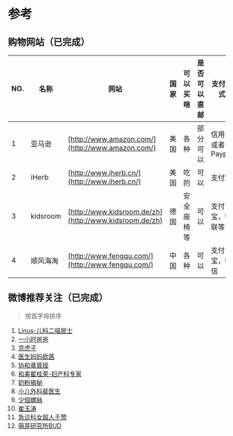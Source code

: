 参考
===

购物网站（已完成）
---

NO. | 名称 | 网站 | 国家 | 可以买啥 | 是否可以直邮 | 支付方式
--- | --- | --- | --- | --- | --- | --- 
1 | 亚马逊 | [http://www.amazon.com/](http://www.amazon.com/) | 美国 | 各种 | 部分可以 | 信用卡或者Paypal 
2 | iHerb | [http://www.iherb.cn/](http://www.iherb.cn/) | 美国 | 吃的 | 可以 | 支付宝 
3 | kidsroom | [http://www.kidsroom.de/zh](http://www.kidsroom.de/zh) | 德国 | 安全座椅等 | 可以 | 支付宝，银联等 
4 | 顺风海淘 | [http://www.fengqu.com/](http://www.fengqu.com/) | 中国 | 各种 | 可以 | 支付宝，微信 

微博推荐关注（已完成）
---

>按首字母排序

1. [Linus-儿科二喵居士](http://weibo.com/u/2836461282)
1. [一小时爸爸](http://weibo.com/1hrdaddy)
1. [京虎子](http://weibo.com/jinghuzi)
1. [医生妈妈欧茜](http://weibo.com/u/2399301482)
1. [协和章蓉娅](http://weibo.com/zhangrongya)
1. [和美翟桂荣-妇产科专家](http://weibo.com/u/2769031781)
1. [奶粉揭秘](http://weibo.com/u/1004853823)
1. [小儿外科裴医生](http://weibo.com/u/1829870212)
1. [少個螺絲](http://weibo.com/shaogeluosi)
1. [崔玉涛](http://weibo.com/cuiyutao)
1. [急诊科女超人于莺](http://weibo.com/539945667)
1. [萌芽研究所BUD](http://weibo.com/myyjs)


